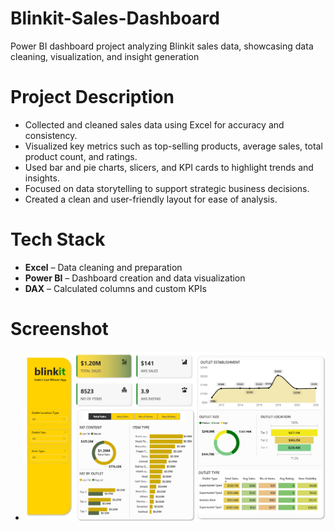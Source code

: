 # Blinkit-Sales-Dashboard
Power BI dashboard project analyzing Blinkit sales data, showcasing data cleaning, visualization, and insight generation

# Project Description
- Collected and cleaned sales data using Excel for accuracy and consistency.
- Visualized key metrics such as top-selling products, average sales, total product count, and ratings.
- Used bar and pie charts, slicers, and KPI cards to highlight trends and insights.
- Focused on data storytelling to support strategic business decisions.
- Created a clean and user-friendly layout for ease of analysis.

# Tech Stack
- **Excel** – Data cleaning and preparation  
- **Power BI** – Dashboard creation and data visualization  
- **DAX** – Calculated columns and custom KPIs

# Screenshot
- ![Blinkit Dashboard](blinkit-dashboard-overview.png)

